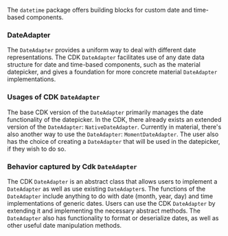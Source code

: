 The `datetime` package offers building blocks for custom date and time-based components.

### DateAdapter
The `DateAdapter` provides a uniform way to deal with different date representations. The CDK `DateAdapter` facilitates
use of any date data structure for date and time-based components, such as the material datepicker, and gives a
foundation for more concrete material `DateAdapter` implementations.

### Usages of CDK `DateAdapter`
The base CDK version of the `DateAdapter` primarily manages the date functionality of the datepicker. In the CDK, there
already exists an extended version of the `DateAdapter`: `NativeDateAdapter`. Currently in material, there's also
another way to use the `DateAdapter`: `MomentDateAdapter`. The user also has the choice of creating a `DateAdapter` 
that will be used in the datepicker, if they wish to do so.

### Behavior captured by Cdk `DateAdapter`
The CDK `DateAdapter` is an abstract class that allows users to implement a `DateAdapter` as well as use existing 
`DateAdapter`s. The functions of the `DateAdapter` include anything to do with date (month, year, day) and time 
implementations of generic dates. Users can use the CDK `DateAdapter` by extending it and implementing the necessary 
abstract methods. The `DateAdapter` also has functionality to format or deserialize dates, as well as other useful date
manipulation methods.